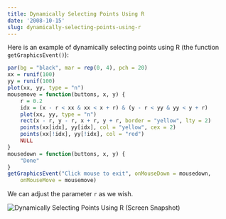 ```yaml
---
title: Dynamically Selecting Points Using R
date: '2008-10-15'
slug: dynamically-selecting-points-using-r
---
```


Here is an example of dynamically selecting points using R (the function `getGraphicsEvent()`):

```r 
par(bg = "black", mar = rep(0, 4), pch = 20)
xx = runif(100)
yy = runif(100)
plot(xx, yy, type = "n")
mousemove = function(buttons, x, y) {
    r = 0.2
    idx = (x - r < xx & xx < x + r) & (y - r < yy & yy < y + r)
    plot(xx, yy, type = "n")
    rect(x - r, y - r, x + r, y + r, border = "yellow", lty = 2)
    points(xx[idx], yy[idx], col = "yellow", cex = 2)
    points(xx[!idx], yy[!idx], col = "red")
    NULL
}
mousedown = function(buttons, x, y) {
    "Done"
}
getGraphicsEvent("Click mouse to exit", onMouseDown = mousedown,
    onMouseMove = mousemove)
```

We can adjust the parameter `r` as we wish.

![Dynamically Selecting Points Using R (Screen Snapshot)](http://i.imgur.com/fatp8.png)

